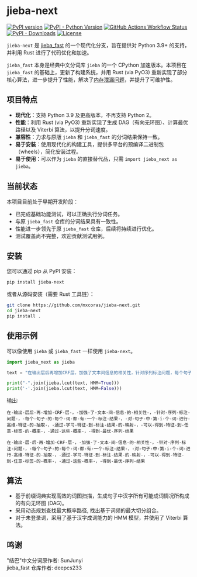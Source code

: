 # jieba-next

[![PyPI version](https://badge.fury.io/py/jieba-next.svg)](https://badge.fury.io/py/jieba-next)
[![PyPI - Python Version](https://img.shields.io/pypi/pyversions/jieba-next.svg)](https://pypi.org/project/jieba-next/)
[![GitHub Actions Workflow Status](https://img.shields.io/github/actions/workflow/status/mxcoras/jieba-next/publish-pypi.yml?branch=main&style=flat-square)](https://github.com/mxcoras/jieba-next/actions)
[![PyPI - Downloads](https://img.shields.io/pypi/dd/jieba-next.svg)](https://pypistats.org/packages/jieba-next)
[![License](https://img.shields.io/pypi/l/jieba-next.svg)](https://opensource.org/licenses/MIT)

`jieba-next` 是 [jieba_fast](https://github.com/deepcs233/jieba_fast) 的一个现代化分支，旨在提供对 Python 3.9+ 的支持，并利用 Rust 进行了代码优化和加速。

`jieba_fast` 本身是经典中文分词库 `jieba` 的一个 CPython 加速版本。本项目在 `jieba_fast` 的基础上，更新了构建系统，并用 Rust (via PyO3) 重新实现了部分核心算法，进一步提升了性能，解决了[内存泄漏问题](https://github.com/deepcs233/jieba_fast/issues/26)，并提升了可维护性。

## 项目特点

- **现代化**：支持 Python 3.9 及更高版本，不再支持 Python 2。
- **性能**：利用 Rust (via PyO3) 重新实现了生成 DAG（有向无环图）、计算最优路径以及 Viterbi 算法，以提升分词速度。
- **兼容性**：力求与原版 `jieba` 和 `jieba_fast` 的分词结果保持一致。
- **易于安装**：使用现代化的构建工具，提供多平台的预编译二进制包（wheels），简化安装过程。
- **易于使用**：可以作为 `jieba` 的直接替代品，只需 `import jieba_next as jieba`。

## 当前状态

本项目目前处于早期开发阶段：

- 已完成基础功能测试，可以正确执行分词任务。
- 与原 `jieba_fast` 仓库的分词结果具有一致性。
- 性能进一步领先于原 `jieba_fast` 仓库，后续将持续进行优化。
- 测试覆盖尚不完整，欢迎贡献测试用例。

## 安装

您可以通过 pip 从 PyPI 安装：

```bash
pip install jieba-next
```

或者从源码安装（需要 Rust 工具链）：

```bash
git clone https://github.com/mxcoras/jieba-next.git
cd jieba-next
pip install .
```

## 使用示例

可以像使用 `jieba` 或 `jieba_fast` 一样使用 `jieba-next`。

```python
import jieba_next as jieba

text = "在输出层后再增加CRF层，加强了文本间信息的相关性，针对序列标注问题，每个句子的每个词都有一个标注结果，对句子中第i个词进行高维特征的抽取，通过学习特征到标注结果的映射，可以得到特征到任意标签的概率，通过这些概率，得到最优序列结果"

print("-".join(jieba.lcut(text, HMM=True)))
print('-'.join(jieba.lcut(text, HMM=False)))

```

输出:

```text
在-输出-层后-再-增加-CRF-层-，-加强-了-文本-间-信息-的-相关性-，-针对-序列-标注-问题-，-每个-句子-的-每个-词-都-有-一个-标注-结果-，-对-句子-中-第-i-个-词-进行-高维-特征-的-抽取-，-通过-学习-特征-到-标注-结果-的-映射-，-可以-得到-特征-到-任意-标签-的-概率-，-通过-这些-概率-，-得到-最优-序列-结果
```

```text
在-输出-层-后-再-增加-CRF-层-，-加强-了-文本-间-信息-的-相关性-，-针对-序列-标注-问题-，-每个-句子-的-每个-词-都-有-一个-标注-结果-，-对-句子-中-第-i-个-词-进行-高维-特征-的-抽取-，-通过-学习-特征-到-标注-结果-的-映射-，-可以-得到-特征-到-任意-标签-的-概率-，-通过-这些-概率-，-得到-最优-序列-结果
```

## 算法

- 基于前缀词典实现高效的词图扫描，生成句子中汉字所有可能成词情况所构成的有向无环图 (DAG)。
- 采用动态规划查找最大概率路径, 找出基于词频的最大切分组合。
- 对于未登录词，采用了基于汉字成词能力的 HMM 模型，并使用了 Viterbi 算法。

## 鸣谢

"结巴"中文分词原作者: SunJunyi  
jieba_fast 仓库作者: deepcs233
